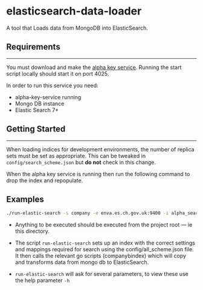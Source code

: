 # elasticsearch-data-loader
A tool that Loads data from MongoDB into ElasticSearch.

## Requirements
---------------
You must download and make the [alpha key service](https://github.com/companieshouse/alpha-key-service). Running the start script locally should start it on port 4025.

In order to run this service you need:

* alpha-key-service running
* Mongo DB instance
* Elastic Search 7+

## Getting Started
-------------------
When loading indices for development environments, the number of replica sets must be set as appropriate.
This can be tweaked in `config/search_scheme.json` but **do not** check in this change.

When the alpha key service is running then run the following command to drop the index and repopulate.

## Examples 
```bash
./run-elastic-search -s company -e enva.es.ch.gov.uk:9400 -i alpha_search -m chs-pp-mes-sl2.ch.gov.uk:27019 -u admin -p admin -a http://chs-alphakey-pp.internal.ch -c false
```

* Anything to be executed should be executed from the project root — ie this directory.

* The script `run-elastic-search` sets up an index with the correct settings and mappings required for
search using the config/all_scheme.json file. It then calls the relevant go scripts (companybindex) which will copy and transforms data from mongo db to ElasticSearch.

* `run-elastic-search` will ask for several parameters, to view these use the help parameter `-h`


